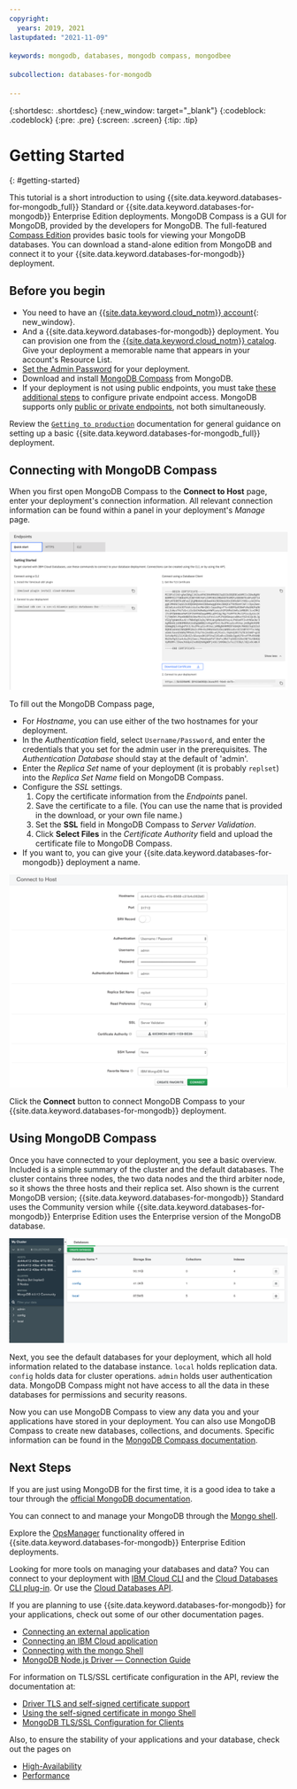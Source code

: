 ```yaml
---
copyright:
  years: 2019, 2021
lastupdated: "2021-11-09"

keywords: mongodb, databases, mongodb compass, mongodbee

subcollection: databases-for-mongodb

---
```


{:shortdesc: .shortdesc}
{:new_window: target="_blank"}
{:codeblock: .codeblock}
{:pre: .pre}
{:screen: .screen}
{:tip: .tip}

# Getting Started
{: #getting-started}

This tutorial is a short introduction to using {{site.data.keyword.databases-for-mongodb_full}} Standard or {{site.data.keyword.databases-for-mongodb}} Enterprise Edition deployments. MongoDB Compass is a GUI for MongoDB, provided by the developers for MongoDB. The full-featured [Compass Edition](https://docs.mongodb.com/compass/master/#available-compass-short-editions) provides basic tools for viewing your MongoDB databases. You can download a stand-alone edition from MongoDB and connect it to your {{site.data.keyword.databases-for-mongodb}} deployment.

## Before you begin

- You need to have an [{{site.data.keyword.cloud_notm}} account](https://cloud.ibm.com/registration){: new_window}.
- And a {{site.data.keyword.databases-for-mongodb}} deployment. You can provision one from the [{{site.data.keyword.cloud_notm}} catalog](https://cloud.ibm.com/catalog/databases-for-mongodb). Give your deployment a memorable name that appears in your account's Resource List.
- [Set the Admin Password](/docs/databases-for-mongodb?topic=databases-for-mongodb-admin-password) for your deployment.
- Download and install [MongoDB Compass](https://docs.mongodb.com/compass/master/install/) from MongoDB.
- If your deployment is not using public endpoints, you must take [these additional steps](https://cloud.ibm.com/docs/databases-for-mongodb?topic=cloud-databases-service-endpoints#private-endpoint-connections) to configure private endpoint access. MongoDB supports only [public or private endpoints](https://cloud.ibm.com/docs/databases-for-mongodb?topic=cloud-databases-service-endpoints#provisioning-with-service-endpoints), not both simultaneously.

Review the [`Getting to production`](/docs/cloud-databases?topic=cloud-databases-best-practices) documentation for general guidance on setting up a basic {{site.data.keyword.databases-for-mongodb_full}} deployment.

## Connecting with MongoDB Compass

When you first open MongoDB Compass to the **Connect to Host** page, enter your deployment's connection information. All relevant connection information can be found within a panel in your deployment's _Manage_ page.

![Endpoints panel](images/getting-started-endpoints-panel.png)

To fill out the MongoDB Compass page,

- For _Hostname_, you can use either of the two hostnames for your deployment.
- In the _Authentication_ field, select `Username/Password`, and enter the credentials that you set for the admin user in the prerequisites. The _Authentication Database_ should stay at the default of 'admin'.
- Enter the _Replica Set_ name of your deployment (it is probably `replset`) into the _Replica Set Name_ field on MongoDB Compass.
- Configure the _SSL_ settings.
    1. Copy the certificate information from the _Endpoints_ panel.
    2. Save the certificate to a file. (You can use the name that is provided in the download, or your own file name.)
    3. Set the **SSL** field in MongoDB Compass to _Server Validation_.
    4. Click **Select Files** in the _Certificate Authority_ field and upload the certificate file to MongoDB Compass.
- If you want to, you can give your {{site.data.keyword.databases-for-mongodb}} deployment a name.

![Completed Connect to Host page](images/getting-started-connect-to-host-complete.png)

Click the **Connect** button to connect MongoDB Compass to your {{site.data.keyword.databases-for-mongodb}} deployment.

## Using MongoDB Compass

Once you have connected to your deployment, you see a basic overview. Included is a simple summary of the cluster and the default databases. The cluster contains three nodes, the two data nodes and the third arbiter node, so it shows the three hosts and their replica set. Also shown is the current MongoDB version; {{site.data.keyword.databases-for-mongodb}} Standard uses the Community version while {{site.data.keyword.databases-for-mongodb}} Enterprise Edition uses the Enterprise version of the MongoDB database.

![MongoDB Compass page](images/getting-started-compass-page.png)

Next, you see the default databases for your deployment, which all hold information related to the database instance. `local` holds replication data. `config` holds data for cluster operations. `admin` holds user authentication data. MongoDB Compass might not have access to all the data in these databases for permissions and security reasons.

Now you can use MongoDB Compass to view any data you and your applications have stored in your deployment. You can also use MongoDB Compass to create new databases, collections, and documents. Specific information can be found in the [MongoDB Compass documentation](https://docs.mongodb.com/compass/current/).

## Next Steps

If you are just using MongoDB for the first time, it is a good idea to take a tour through the [official MongoDB documentation](https://docs.mongodb.com/).

You can connect to and manage your MongoDB through the [Mongo shell](/docs/databases-for-mongodb?topic=databases-for-mongodb-mongo-shell).

Explore the [OpsManager](/docs/databases-for-mongodb?topic=databases-for-mongodb-ops-manager) functionality offered in {{site.data.keyword.databases-for-mongodb}} Enterprise Edition deployments.

Looking for more tools on managing your databases and data? You can connect to your deployment with [IBM Cloud CLI](/docs/cli?topic=cli-install-ibmcloud-cli) and the [Cloud Databases CLI plug-in](/docs/databases-cli-plugin?topic=databases-cli-plugin-cdb-reference). Or use the [Cloud Databases API](https://cloud.ibm.com/apidocs/cloud-databases-api).

If you are planning to use {{site.data.keyword.databases-for-mongodb}} for your applications, check out some of our other documentation pages.

- [Connecting an external application](/docs/databases-for-mongodb?topic=databases-for-mongodb-external-app)
- [Connecting an IBM Cloud application](/docs/databases-for-mongodb?topic=databases-for-mongodb-ibmcloud-app)
- [Connecting with the mongo Shell](/docs/databases-for-mongodb?topic=databases-for-mongodb-mongo-shell)
- [MongoDB Node.js Driver — Connection Guide](https://docs.mongodb.com/drivers/node/current/fundamentals/connection/)

For information on TLS/SSL certificate configuration in the API, review the documentation at:

- [Driver TLS and self-signed certificate support](/docs/databases-for-mongodb?topic=databases-for-mongodb-external-app#driver-tls-and-self-signed-certificate-support)
- [Using the self-signed certificate in mongo Shell](/docs/databases-for-mongodb?topic=databases-for-mongodb-mongo-shell#using-the-self-signed-certificate)
- [MongoDB TLS/SSL Configuration for Clients](https://docs.mongodb.com/manual/tutorial/configure-ssl-clients/)
  
Also, to ensure the stability of your applications and your database, check out the pages on

- [High-Availability](/docs/databases-for-mongodb?topic=databases-for-mongodb-high-availability)
- [Performance](/docs/databases-for-mongodb?topic=databases-for-mongodb-performance)
